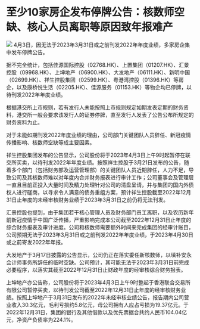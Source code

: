 # 至少10家房企发布停牌公告：核数师空缺、核心人员离职等原因致年报难产

![](https://inews.gtimg.com/newsapp_bt/0/15769937833/1000)
4月3日，因无法于2023年3月31日或之前刊发2022年年度业绩，多家房企集中发布停牌公告。

据不完全统计，包括佳源国际控股（02768.HK）、上置集团（01207.HK）、汇景控股（09968.HK）、上坤地产（06900.HK）、大发地产（06111.HK）、新明中国（02699.HK）、祥生控股集团（02599.HK）、粤港湾控股（01396.HK）等房企，以及康桥悦生活（02205.HK）、佳源服务（01153.HK）等物企均已停牌，以待刊发2022年年度业绩。

根据港交所上市规则，若有发行人未能按照上市规则规定如期发表定期的财务资料，港交所一般会要求该发行人的证券停牌，直至发行人发表了公告公布所规定的财务资料为止。

对于未能如期刊发2022年度业绩的理由，公司部门关键团队人员辞任、新冠疫情传播影响、核数师空缺等成主要因素。

祥生控股集团发布的公告显示，公司股份将于2023年4月3日上午9时起暂停在联交所买卖，以待刊发2022年年度业绩。按照祥生控股于3月21日发布的公告，随着多个部门（包括财务部及运营管理部）的关键团队人员近期辞任，人力不足，导致公司及其核数师难以对年度内合并财务报表进行审计工作；公司董事会及管理层一直且目前正投入大量时间及精力处理针对公司的清盘呈请，并与集团的国内外债权人进行磋商，以寻求令人满意的债务重组方案，预计祥生控股截至2022年12月31日止年度的未经审核财务业绩于2023年3月31日之前仍将无法刊发。

汇景控股也提到，由于集团若干核心管理人员及财务部门员工离职，以及农历新年前新冠疫情于中国广泛传播，严重影响完成本公司截至2022年12月31日止年度的综合财务报表及审计进度。公司和核数师需要额外时间来完成集团的经审计账目，公司预期无法于2023年3月31日或之前刊发2022年年度业绩，于2023年4月30日或之前寄发2022年年报。

大发地产于3月17日披露的公告显示，公司仍正在落实委任新核数师，以填补安永会计师事务所辞任的临时空缺。公司预计，其可能无法于2023年3月31日前完成必要程序，以落实其截至2022年12月31日止财政年度的经审核综合财务报表。

上坤地产亦公告称，公司股份将于2023年4月3日上午9时整起于香港联合交易所有限公司暂停买卖，以待刊发公司截至2022年12月31日止年度的经审核财务业绩。按照上坤地产于3月31日发布的2022年未经审核业绩公告，报告期内公司营业收入30.3亿元，毛利亏损约5.8亿元，母公司拥有人应占亏损为19.37亿元。于2022年12月31日，集团的银行及其他借款以及优先票据合共约人民币104.04亿元，净资产负债率为224.1%。

